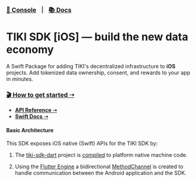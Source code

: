 ###  [🍍 Console](https://console.mytiki.com) &nbsp; ⏐ &nbsp; [📚 Docs](https://docs.mytiki.com)

# TIKI SDK [iOS] — build the new data economy

A Swift Package for adding TIKI's decentralized infrastructure to **iOS** projects. Add tokenized data ownership, consent, and rewards to your app in minutes.

### [🎬 How to get started ➝](https://docs.mytiki.com/docs/tiki-sdk-ios-getting-started)
- **[API Reference ➝](https://docs.mytiki.com/reference/tiki-sdk-ios-tiki-sdk)**
- **[Swift Docs ➝](https://tiki-sdk-ios.docs.mytiki.com)**

#### Basic Architecture
This SDK exposes iOS native (Swift) APIs for the TIKI SDK by:

1. The [tiki-sdk-dart](https://github.com/tiki/tiki-sdk-dart) project is [compiled](https://dart.dev/overview) to platform native machine code.

2. Using the [Flutter Engine](https://github.com/flutter/engine) a bidirectional [MethodChannel](https://api.flutter.dev/flutter/services/MethodChannel-class.html) is created to handle communication between the Android application and the SDK.
